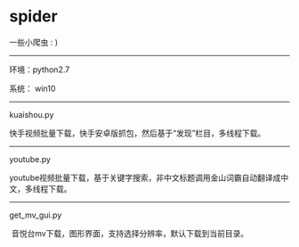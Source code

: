 # spider
一些小爬虫 : )

------------------------------------------------------------------------------------------------------------------------------------------

环境：python2.7

系统： win10

------------------------------------------------------------------------------------------------------------------------------------------

kuaishou.py
  
  快手视频批量下载，快手安卓版抓包，然后基于“发现”栏目，多线程下载。

------------------------------------------------------------------------------------------------------------------------------------------

youtube.py

  youtube视频批量下载，基于关键字搜索，非中文标题调用金山词霸自动翻译成中文，多线程下载。
  

------------------------------------------------------------------------------------------------------------------------------------------

get_mv_gui.py

  音悦台mv下载，图形界面，支持选择分辨率，默认下载到当前目录。 

